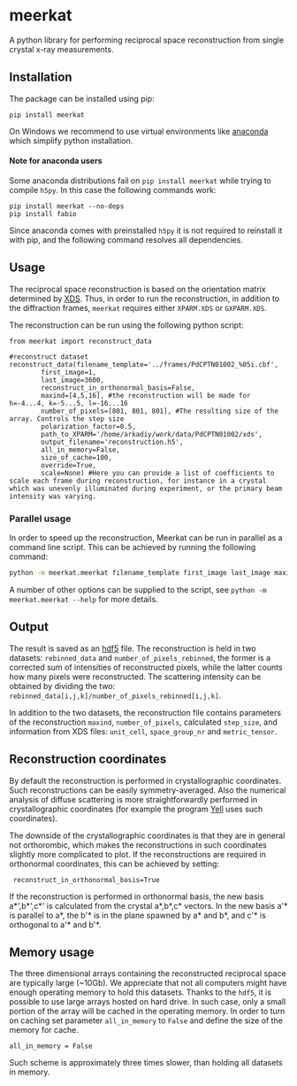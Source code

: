 # meerkat
A python library for performing reciprocal space reconstruction from single crystal x-ray measurements. 

## Installation
The package can be installed using pip:

    pip install meerkat
    
On Windows we recommend to use virtual environments like [anaconda](https://store.continuum.io/cshop/anaconda/) which simplify python installation. 

#### Note for anaconda users

Some anaconda distributions fail on `pip install meerkat` while trying to compile `h5py`. In this case the following commands work:

```
pip install meerkat --no-deps
pip install fabio
```

Since anaconda comes with preinstalled `h5py` it is not required to reinstall it with pip, and the following command resolves all dependencies.

## Usage

The reciprocal space reconstruction is based on the orientation matrix determined by [XDS](“xds.mpimf-heidelberg.mpg.de”). Thus, in order to run the reconstruction, in addition to the diffraction frames, `meerkat` requires either `XPARM.XDS` or `GXPARM.XDS`.

The reconstruction can be run using the following python script:

```
from meerkat import reconstruct_data

#reconstruct dataset
reconstruct_data(filename_template='../frames/PdCPTN01002_%05i.cbf',
        first_image=1,
        last_image=3600,
        reconstruct_in_orthonormal_basis=False,
        maxind=[4,5,16], #the reconstruction will be made for h=-4...4, k=-5...5, l=-16...16
        number_of_pixels=[801, 801, 801], #The resulting size of the array. Controls the step size
        polarization_factor=0.5,
        path_to_XPARM='/home/arkadiy/work/data/PdCPTN01002/xds',
        output_filename='reconstruction.h5',
        all_in_memory=False,
        size_of_cache=100,
        override=True,
        scale=None) #Here you can provide a list of coefficients to scale each frame during reconstruction, for instance in a crystal which was unevenly illuminated during experiment, or the primary beam intensity was varying.
```

### Parallel usage

In order to speed up the reconstruction, Meerkat can be run in parallel as a command line script. This can be achieved by running the following command:

``` bash
python -m meerkat.meerkat filename_template first_image last_image maxind number_of_pixels 
```

A number of other options can be supplied to the script, see `python -m meerkat.meerkat --help` for more details.


## Output
The result is saved as an [hdf5](“http://www.hdfgroup.org/HDF5/”) file. The reconstruction is held in two datasets: `rebinned_data` and `number_of_pixels_rebinned`, the former is a corrected sum of intensities of reconstructed pixels, while the latter counts how many pixels were reconstructed. The scattering intensity can be obtained by dividing the two: `rebinned_data[i,j,k]/number_of_pixels_rebinned[i,j,k]`.

In addition to the two datasets, the reconstruction file contains parameters of the reconstruction `maxind`,  `number_of_pixels`, calculated `step_size`, and information from XDS files: `unit_cell`, `space_group_nr` and `metric_tensor`.

## Reconstruction coordinates

By default the reconstruction is performed in crystallographic coordinates. Such reconstructions can be easily symmetry-averaged. Also the numerical analysis of diffuse scattering is more straightforwardly performed in crystallographic coordinates (for example the program [Yell](“https://github.com/YellProgram/Yell/”) uses such coordinates).

The downside of the crystallographic coordinates is that they are in general not orthorombic, which makes the reconstructions in such coordinates slightly more complicated to plot. If the reconstructions are required in orthonormal coordinates, this can be achieved by setting: 

     reconstruct_in_orthonormal_basis=True

If the reconstruction is performed in orthonormal basis, the new basis a\*',b\*',c\*' is calculated from the crystal a\*,b\*,c\* vectors. In the new basis a'\* is parallel to a\*, the b'\* is in the plane spawned by a\* and b\*, and c'\* is orthogonal to a'\* and b'\*.

## Memory usage
The three dimensional arrays containing the reconstructed reciprocal space are typically large (~10Gb). We appreciate that not all computers might have enough operating memory to hold this datasets. Thanks to the `hdf5`, it is possible to use large arrays hosted on hard drive. In such case, only a small portion of the array will be cached in the operating memory. In order to turn on caching set parameter `all_in_memory` to `False` and define the size of the memory for cache.

    all_in_memory = False

Such scheme is approximately three times slower, than holding all datasets in memory.
